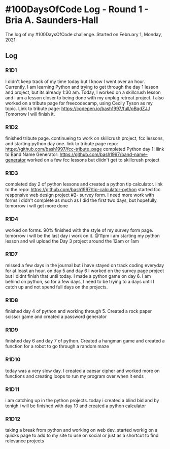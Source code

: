 # #100DaysOfCode Log - Round 1 - Bria A. Saunders-Hall

The log of my #100DaysOfCode challenge. Started on February 1, Monday, 2021.

## Log

### R1D1
I didn't keep track of my time today but I know I went over an hour. Currently, I am learning Python and trying to get through the day 1 lesson and project, but its already 1:30 am. Today, I worked on a skillcrush lesson and i am a lesson closer to being done with my unplug retreat project. I also worked on a tribute page for freecodecamp, using Cecily Tyson as my topic. Link to tribute page: https://codepen.io/bash1997/full/qBqdZJJ Tomorrow I will finish it.


### R1D2
finished tribute page. continueing to work on skillcrush project, fcc lessons, and starting python day one. link to tribute page repo: https://github.com/bash1997/fcc-tribute_page
completed Python day 1! liink to Band Name Generator: https://github.com/bash1997/band-name-generator
worked on a few fcc lessons but diidn't get to skillcrush project


### R1D3
completed day 2 of python lessons and created a python tip calculator. link to the repo: https://github.com/bash1997/tip-calculator-python
started fcc responsive web design project #2- survey form. I need more work with forms
i didn't complete as much as I did the first two days, but hopefully tomorrow i will get more done


### R1D4
worked on forms. 90% finished with the style of my survey form page. tomorrow i will be the last day i work on it. @11pm i am starting my python lesson and wil upload the Day 3 project around the 12am or 1am


### R1D7
missed a few days in the journal but i have stayed on track coding everyday for at least an hour. on day 5 and day 6 I worked on the survey page project but i didnt finish that until today. I made a python game on day 6. I am behind on python, so for a few days, I need to be trying to a days until I catch up and not spend full days on the projects.


### R1D8
finished day 4 of python and working through 5. Created a rock paper scissor game and created a password generator


### R1D9
finished day 6 and day 7 of python. Created a hangman game and created a function for a robot to go through a random maze

### R1D10
today was a very slow day. I created a caesar cipher and worked more on functions and creating loops to run my program over when it ends

### R1D11
i am catching up in the python projects. today i created a blind bid and by tonigh i will be finished with day 10 and created a python calculator

### R1D12
taking a break from python and working on web dev. started workig on a quicks page to add to my site to use on social or just as a shortcut to find relevance projects
